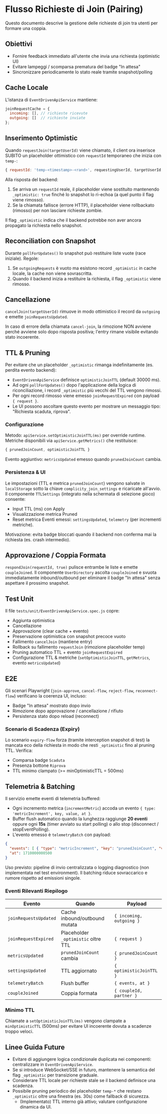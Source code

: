 # Flusso Richieste di Join (Pairing)

Questo documento descrive la gestione delle richieste di join tra utenti per formare una coppia.

## Obiettivi
- Fornire feedback immediato all'utente che invia una richiesta (optimistic UI)
- Evitare lampeggi / scomparsa prematura del badge "In attesa"
- Sincronizzare periodicamente lo stato reale tramite snapshot/polling

## Cache Locale
L'istanza di `EventDrivenApiService` mantiene:
```js
joinRequestCache = {
  incoming: [], // richieste ricevute
  outgoing: []  // richieste inviate
};
```

## Inserimento Optimistic
Quando `requestJoin(targetUserId)` viene chiamato, il client ora inserisce SUBITO un placeholder ottimistico con `requestId` temporaneo che inizia con `temp-`:
```js
{ requestId: 'temp-<timestamp>-<rand>', requestingUserId, targetUserId, createdAt, _optimistic: true }
```
Alla risposta del backend:
1. Se arriva un `requestId` reale, il placeholder viene sostituito mantenendo `_optimistic: true` finché lo snapshot lo ri-echoa (a quel punto il flag viene rimosso).
2. Se la chiamata fallisce (errore HTTP), il placeholder viene rollbackato (rimosso) per non lasciare richieste zombie.

Il flag `_optimistic` indica che il backend potrebbe non aver ancora propagato la richiesta nello snapshot.

## Reconciliation con Snapshot
Durante `pollForUpdates()` lo snapshot può restituire liste vuote (race iniziale). Regole:
1. Se `outgoingRequests` è vuoto ma esistono record `_optimistic` in cache locale, la cache non viene sovrascritta.
2. Quando il backend inizia a restituire la richiesta, il flag `_optimistic` viene rimosso.

## Cancellazione
`cancelJoin(targetUserId)` rimuove in modo ottimistico il record da `outgoing` e emette `joinRequestsUpdated`.

In caso di errore della chiamata `cancel-join`, la rimozione NON avviene perché avviene solo dopo risposta positiva; l'entry rimane visibile evitando stato incoerente.

## TTL & Pruning
Per evitare che un placeholder `_optimistic` rimanga indefinitamente (es. perdita evento backend):

- `EventDrivenApiService` definisce `optimisticJoinTTL` (default 30000 ms).
- Ad ogni `pollForUpdates()` dopo l'applicazione della logica di riconciliazione, i record `_optimistic` più vecchi del TTL vengono rimossi.
- Per ogni record rimosso viene emesso `joinRequestExpired` con payload `{ request }`.
- Le UI possono ascoltare questo evento per mostrare un messaggio tipo: "Richiesta scaduta, riprova".

### Configurazione
Metodo: `apiService.setOptimisticJoinTTL(ms)` per override runtime.
Metriche disponibili via `apiService.getMetrics()` che restituisce:
```js
{ prunedJoinCount, optimisticJoinTTL }
```
Evento aggiuntivo: `metricsUpdated` emesso quando `prunedJoinCount` cambia.

### Persistenza & UI
Le impostazioni (TTL e metrica `prunedJoinCount`) vengono salvate in `localStorage` sotto la chiave `complicity_join_settings` e ricaricate all'avvio.
Il componente `TTLSettings` (integrato nella schermata di selezione gioco) consente:
- Input TTL (ms) con Apply
- Visualizzazione metrica Pruned
- Reset metrica
Eventi emessi: `settingsUpdated`, `telemetry` (per incrementi metriche).

Motivazione: evita badge bloccati quando il backend non conferma mai la richiesta (es. crash intermedio).

## Approvazione / Coppia Formata
`respondJoin(requestId, true)` pulisce entrambe le liste e emette `coupleJoined`.
Il componente `UserDirectory` ascolta `coupleJoined` e svuota immediatamente inbound/outbound per eliminare il badge "In attesa" senza aspettare il prossimo snapshot.

## Test Unit
Il file `tests/unit/EventDrivenApiService.spec.js` copre:
- Aggiunta optimistica
- Cancellazione
- Approvazione (clear cache + evento)
- Preservazione optimistica con snapshot precoce vuoto
- Fallimento `cancelJoin` (mantiene entry)
- Rollback su fallimento `requestJoin` (rimozione placeholder temp)
- Pruning automatico TTL + evento `joinRequestExpired`
- Configurazione TTL & metriche (`setOptimisticJoinTTL`, `getMetrics`, evento `metricsUpdated`)

## E2E
Gli scenari Playwright (`join-approve`, `cancel-flow`, `reject-flow`, `reconnect-flow`) verificano la coerenza UI, incluso:
- Badge "In attesa" mostrato dopo invio
- Rimozione dopo approvazione / cancellazione / rifiuto
- Persistenza stato dopo reload (reconnect)

### Scenario di Scadenza (Expiry)
Lo scenario `expiry-flow` forza (tramite interception snapshot di test) la mancata eco della richiesta in modo che resti `_optimistic` fino al pruning TTL. Verifica:
- Comparsa badge `Scaduta`
- Presenza bottone `Riprova`
- TTL minimo clampato (>= minOptimisticTTL = 500ms)

## Telemetria & Batching
Il servizio emette eventi di telemetria buffered:
- Ogni incremento metrica (`incrementMetric`) accoda un evento `{ type: 'metricIncrement', key, value, at }`.
- Buffer flush automatico quando la lunghezza raggiunge **20 eventi** oppure ogni **15s** (timer avviato su start polling) o allo stop (disconnect / stopEventPolling).
- L'evento emesso è `telemetryBatch` con payload:
```json
{
  "events": [ { "type": "metricIncrement", "key": "prunedJoinCount", "value": 1, "at": 1710000000000 }, ... ],
  "at": 1710000000500
}
```
Uso previsto: pipeline di invio centralizzata o logging diagnostico (non implementata nel test environment). Il batching riduce sovraccarico e rumore rispetto ad emissioni singole.

### Eventi Rilevanti Riepilogo
| Evento | Quando | Payload |
|--------|--------|---------|
| `joinRequestsUpdated` | Cache inbound/outbound mutata | `{ incoming, outgoing }` |
| `joinRequestExpired` | Placeholder `_optimistic` oltre TTL | `{ request }` |
| `metricsUpdated` | `prunedJoinCount` cambia | `{ prunedJoinCount }` |
| `settingsUpdated` | TTL aggiornato | `{ optimisticJoinTTL }` |
| `telemetryBatch` | Flush buffer | `{ events, at }` |
| `coupleJoined` | Coppia formata | `{ coupleId, partner }` |

### Minimo TTL
Chiamate a `setOptimisticJoinTTL(ms)` vengono clampate a `minOptimisticTTL` (500ms) per evitare UI incoerente dovuta a scadenze troppo veloci.

## Linee Guida Future
- Evitare di aggiungere logica condizionale duplicata nei componenti: centralizzare in `EventDrivenApiService`.
- Se si introduce WebSocket/SSE in futuro, mantenere la semantica del flag `_optimistic` per transizione graduale.
- Considerare TTL locale per richieste stale se il backend definisce una scadenza.
- Possibile pruning periodico dei placeholder `temp-*` che restano `_optimistic` oltre una finestra (es. 30s) come fallback di sicurezza.
  - (Implementato) TTL interno già attivo; valutare configurazione dinamica da UI.
